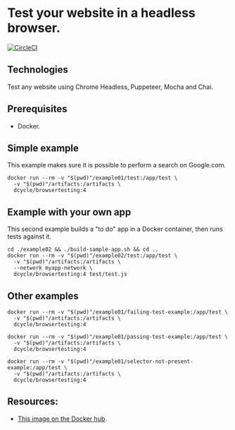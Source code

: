 Test your website in a headless browser.
=====

[![CircleCI](https://circleci.com/gh/dcycle/docker-browsertesting/tree/master.svg?style=svg)](https://circleci.com/gh/dcycle/docker-browsertesting/tree/master)

Technologies
-----

Test any website using Chrome Headless, Puppeteer, Mocha and Chai.

Prerequisites
-----

* Docker.

Simple example
-----

This example makes sure it is possible to perform a search on Google.com.

    docker run --rm -v "$(pwd)"/example01/test:/app/test \
      -v "$(pwd)"/artifacts:/artifacts \
      dcycle/browsertesting:4

Example with your own app
-----

This second example builds a "to do" app in a Docker container, then runs tests
against it.

    cd ./example02 && ./build-sample-app.sh && cd ..
    docker run --rm -v "$(pwd)"/example02/test:/app/test \
      -v "$(pwd)"/artifacts:/artifacts \
      --network myapp-network \
      dcycle/browsertesting:4 test/test.js

Other examples
-----

    docker run --rm -v "$(pwd)"/example01/failing-test-example:/app/test \
      -v "$(pwd)"/artifacts:/artifacts \
      dcycle/browsertesting:4

    docker run --rm -v "$(pwd)"/example01/passing-test-example:/app/test \
      -v "$(pwd)"/artifacts:/artifacts \
      dcycle/browsertesting:4

    docker run --rm -v "$(pwd)"/example01/selector-not-present-example:/app/test \
      -v "$(pwd)"/artifacts:/artifacts \
      dcycle/browsertesting:4

Resources:
-----

* [This image on the Docker hub](https://hub.docker.com/r/dcycle/browsertesting/).
